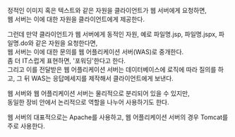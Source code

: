 정적인 이미지 혹은 텍스트와 같은 자원을 클라이언트가 웹 서버에게 요청하면,  
웹 서버는 이에 대한 자원을 클라이언트에게 제공한다.  

그런데 만약 클라이언트가 웹 서버에게 동적인 자원, 예로 파일명.jsp, 파일명.jspx, 파일명.do와 같은 자원을 요청한다면,  
웹 서버는 이에 대한 문의를 웹 어플리케이션 서버(WAS)로 중개한다.  
좀 더 IT스럽게 표현하면, '포워딩'한다고 한다.  
그리고 이를 전달받은 웹 어플리케이션 서버는 데이터베이스에 로직에 따라 질의를 하고, 그 뒤 WAS는 응답메세지를 제작해서 클라이언트에게 보낸다.

웹 서버와 웹 어플리케이션 서버는 물리적으로 분리되어 있을 수 있지만,  
동일한 장비 안에서 논리적으로 역할을 나누어 사용하기도 한다.  

웹 서버의 대표적으로는 Apache를 사용하고, 웹 어플리케이션 서버의 경우 Tomcat를 주로 사용한다.
